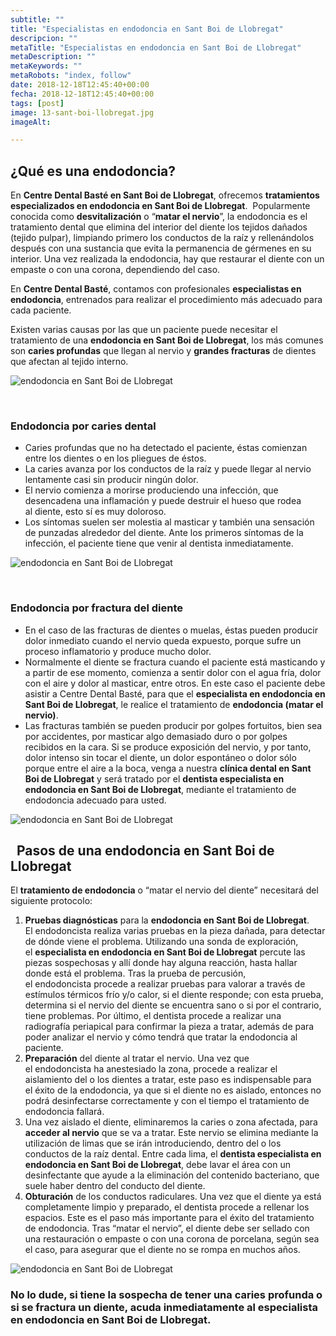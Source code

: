 ```yaml
---
subtitle: ""
title: "Especialistas en endodoncia en Sant Boi de Llobregat"
descripcion: ""
metaTitle: "Especialistas en endodoncia en Sant Boi de Llobregat"
metaDescription: ""
metaKeywords: ""
metaRobots: "index, follow"
date: 2018-12-18T12:45:40+00:00
fecha: 2018-12-18T12:45:40+00:00
tags: [post]
image: 13-sant-boi-llobregat.jpg
imageAlt: 

---
```



## ¿Qué es una endodoncia?


En **Centre Dental Basté en Sant Boi de Llobregat**, ofrecemos **tratamientos especializados en endodoncia en Sant Boi de Llobregat**.  Popularmente conocida como **desvitalización** o “**matar el nervio**”, la endodoncia es el tratamiento dental que elimina del interior del diente los tejidos dañados (tejido pulpar), limpiando primero los conductos de la raíz y rellenándolos después con una sustancia que evita la permanencia de gérmenes en su interior. Una vez realizada la endodoncia, hay que restaurar el diente con un empaste o con una corona, dependiendo del caso.

En **Centre Dental Basté**, contamos con profesionales **especialistas en endodoncia**, entrenados para realizar el procedimiento más adecuado para cada paciente.

Existen varias causas por las que un paciente puede necesitar el tratamiento de una **endodoncia en Sant Boi de Llobregat**, los más comunes son **caries profundas** que llegan al nervio y **grandes fracturas** de dientes que afectan al tejido interno.

![endodoncia en Sant Boi de Llobregat](https://centredentalbaste.com/wp-content/uploads/2018/12/endodoncia-1.jpg)

 
### Endodoncia por caries dental


* Caries profundas que no ha detectado el paciente, éstas comienzan entre los dientes o en los pliegues de éstos.
* La caries avanza por los conductos de la raíz y puede llegar al nervio lentamente casi sin producir ningún dolor.
* El nervio comienza a morirse produciendo una infección, que desencadena una inflamación y puede destruir el hueso que rodea al diente, esto sí es muy doloroso.
* Los síntomas suelen ser molestia al masticar y también una sensación de punzadas alrededor del diente. Ante los primeros síntomas de la infección, el paciente tiene que venir al dentista inmediatamente.


![endodoncia en Sant Boi de Llobregat](https://centredentalbaste.com/wp-content/uploads/2018/12/endodoncia-caries.jpg)

 
### Endodoncia por fractura del diente


* En el caso de las fracturas de dientes o muelas, éstas pueden producir dolor inmediato cuando el nervio queda expuesto, porque sufre un proceso inflamatorio y produce mucho dolor.
* Normalmente el diente se fractura cuando el paciente está masticando y a partir de ese momento, comienza a sentir dolor con el agua fría, dolor con el aire y dolor al masticar, entre otros. En este caso el paciente debe asistir a Centre Dental Basté, para que el **especialista en endodoncia en Sant Boi de Llobregat**, le realice el tratamiento de **endodoncia (matar el nervio)**.
* Las fracturas también se pueden producir por golpes fortuitos, bien sea por accidentes, por masticar algo demasiado duro o por golpes recibidos en la cara. Si se produce exposición del nervio, y por tanto, dolor intenso sin tocar el diente, un dolor espontáneo o dolor sólo porque entre el aire a la boca, venga a nuestra **clínica dental en Sant Boi de Llobregat** y será tratado por el **dentista especialista en endodoncia en Sant Boi de Llobregat**, mediante el tratamiento de endodoncia adecuado para usted.


![endodoncia en Sant Boi de Llobregat](https://centredentalbaste.com/wp-content/uploads/2018/12/endodoncia-fractura.jpg)

 
Pasos de una endodoncia en Sant Boi de Llobregat
----


El **tratamiento de endodoncia** o “matar el nervio del diente” necesitará del siguiente protocolo:
1. **Pruebas diagnósticas** para la **endodoncia en Sant Boi de Llobregat**. El endodoncista realiza varias pruebas en la pieza dañada, para detectar de dónde viene el problema. Utilizando una sonda de exploración, el **especialista en endodoncia en Sant Boi de Llobregat** percute las piezas sospechosas y allí donde hay alguna reacción, hasta hallar donde está el problema. Tras la prueba de percusión, el endodoncista procede a realizar pruebas para valorar a través de estímulos térmicos frío y/o calor, si el diente responde; con esta prueba, determina si el nervio del diente se encuentra sano o si por el contrario, tiene problemas. Por último, el dentista procede a realizar una radiografía periapical para confirmar la pieza a tratar, además de para poder analizar el nervio y cómo tendrá que tratar la endodoncia al paciente.
2. **Preparación** del diente al tratar el nervio. Una vez que el endodoncista ha anestesiado la zona, procede a realizar el aislamiento del o los dientes a tratar, este paso es indispensable para el éxito de la endodoncia, ya que si el diente no es aislado, entonces no podrá desinfectarse correctamente y con el tiempo el tratamiento de endodoncia fallará.
3. Una vez aislado el diente, eliminaremos la caries o zona afectada, para **acceder al nervio** que se va a tratar. Este nervio se elimina mediante la utilización de limas que se irán introduciendo, dentro del o los conductos de la raíz dental. Entre cada lima, el **dentista especialista en endodoncia en Sant Boi de Llobregat**, debe lavar el área con un desinfectante que ayude a la eliminación del contenido bacteriano, que suele haber dentro del conducto del diente.
4. **Obturación** de los conductos radiculares. Una vez que el diente ya está completamente limpio y preparado, el dentista procede a rellenar los espacios. Este es el paso más importante para el éxito del tratamiento de endodoncia. Tras “matar el nervio”, el diente debe ser sellado con una restauración o empaste o con una corona de porcelana, según sea el caso, para asegurar que el diente no se rompa en muchos años.


![endodoncia en Sant Boi de Llobregat](https://centredentalbaste.com/wp-content/uploads/2018/12/endodoncia-pasos.png)
 
### No lo dude, si tiene la sospecha de tener una caries profunda o si se fractura un diente, acuda inmediatamente al **especialista en endodoncia en Sant Boi de Llobregat**.




